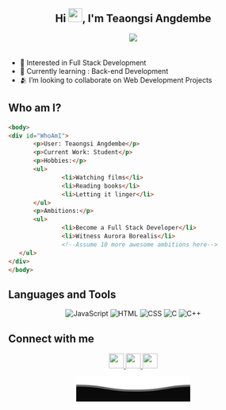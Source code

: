 <div align="center">
	<h2>Hi <img src="https://media.giphy.com/media/hvRJCLFzcasrR4ia7z/giphy.gif" width="28px" height="28px">, I'm Teaongsi Angdembe</h2>
</div>

<div id="header" align="center">
  <img src="https://media.giphy.com/media/j0HjChGV0J44KrrlGv/giphy.gif?cid=790b76111vxg6ihmtqny3k5iz51o12vdy7sl4ebfme1cqb9i&ep=v1_stickers_search&rid=giphy.gif&ct=s" width="150"/>
</div>
<br>

- 👀 Interested in Full Stack Development
- 🌱 Currently learning : Back-end Development
- 🫂 I’m looking to collaborate on Web Development Projects
 
 ## Who am I?
 ```html
<body>
<div id="WhoAmI">
    	<p>User: Teaongsi Angdembe</p>
    	<p>Current Work: Student</p>
    	<p>Hobbies:</p>
    	<ul>
        		<li>Watching films</li>
        		<li>Reading books</li>
        		<li>Letting it linger</li>
    	</ul>
		<p>Ambitions:</p>
    	<ul>
        		<li>Become a Full Stack Developer</li>
        		<li>Witness Aurora Borealis</li>
        		<!--Assume 10 more awesome ambitions here-->
   	</ul>
</div>
</body>	
 ```

## Languages and Tools

<p align="center">
  <img src="https://img.shields.io/badge/-JavaScript-05122A?style=flat&logo=javascript" alt="JavaScript">
  <img src="https://img.shields.io/badge/-HTML-05122A?style=flat&logo=html5" alt="HTML">
  <img src="https://img.shields.io/badge/-CSS-05122A?style=flat&logo=css3" alt="CSS">
  <img src="https://img.shields.io/badge/-C-05122A?style=flat&logo=c" alt="C">
  <img src="https://img.shields.io/badge/-C++-05122A?style=flat&logo=c%2B%2B" alt="C++">
</p>
 
## Connect with me
<div align="center">
  <a target="_blank" href="https://www.facebook.com/teaongsi.angdembe">
    <img src=https://github.com/gauravghongde/social-icons/blob/9d939e1c5b7ea4a24ac39c3e4631970c0aa1b920/SVG/White/Facebook_white.svg width="30" height="30">
  </a>
  
  <a target="_blank" href="mailto:angdembe.teaongsi@gmail.com" target="blank">
    <img src=https://github.com/gauravghongde/social-icons/blob/9d939e1c5b7ea4a24ac39c3e4631970c0aa1b920/SVG/White/Gmail_white.svg width="30" height="30">
  </a>
	
  <a target="_blank" href="https://linkedin.com/in/teaongsi-angdembe-591667294" target="blank">
     <img src=https://github.com/gauravghongde/social-icons/blob/9d939e1c5b7ea4a24ac39c3e4631970c0aa1b920/SVG/White/LinkedIN_white.svg width="30" height="30">
  </a>


<p align="center">
      <img src="https://github.com/teaongsi/teaongsi/blob/ca7654a6cf77378570fae4bbfd4b0e278f678e70/Bottom.svg" alt="Github stats" />
</p>
